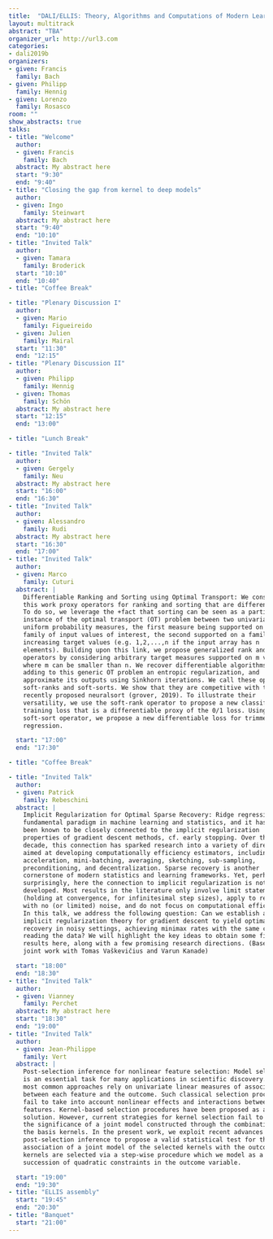 ```yaml
---
title:  "DALI/ELLIS: Theory, Algorithms and Computations of Modern Learning Systems"
layout: multitrack
abstract: "TBA"
organizer_url: http://url3.com
categories:
- dali2019b
organizers:
- given: Francis
  family: Bach
- given: Philipp
  family: Hennig
- given: Lorenzo
  family: Rosasco
room: ""
show_abstracts: true
talks:
- title: "Welcome"
  author:
  - given: Francis
    family: Bach
  abstract: My abstract here
  start: "9:30"
  end: "9:40"
- title: "Closing the gap from kernel to deep models"
  author:
  - given: Ingo
    family: Steinwart
  abstract: My abstract here
  start: "9:40"
  end: "10:10"
- title: "Invited Talk"
  author:
  - given: Tamara
    family: Broderick
  start: "10:10"
  end: "10:40"
- title: "Coffee Break"

- title: "Plenary Discussion I"
  author:
  - given: Mario
    family: Figueireido
  - given: Julien
    family: Mairal
  start: "11:30"
  end: "12:15"
- title: "Plenary Discussion II"
  author:
  - given: Philipp
    family: Hennig
  - given: Thomas
    family: Schön
  abstract: My abstract here
  start: "12:15"
  end: "13:00"

- title: "Lunch Break"

- title: "Invited Talk"
  author:
  - given: Gergely
    family: Neu
  abstract: My abstract here
  start: "16:00"
  end: "16:30"
- title: "Invited Talk"
  author:
  - given: Alessandro
    family: Rudi
  abstract: My abstract here
  start: "16:30"
  end: "17:00"
- title: "Invited Talk"
  author:
  - given: Marco
    family: Cuturi
  abstract: |
    Differentiable Ranking and Sorting using Optimal Transport: We consider in
    this work proxy operators for ranking and sorting that are differentiable.
    To do so, we leverage the +fact that sorting can be seen as a particular
    instance of the optimal transport (OT) problem between two univariate
    uniform probability measures, the first measure being supported on the
    family of input values of interest, the second supported on a family of
    increasing target values (e.g. 1,2,...,n if the input array has n
    elements). Building upon this link, we propose generalized rank and sort
    operators by considering arbitrary target measures supported on m values,
    where m can be smaller than n. We recover differentiable algorithms by
    adding to this generic OT problem an entropic regularization, and
    approximate its outputs using Sinkhorn iterations. We call these operators
    soft-ranks and soft-sorts. We show that they are competitive with the
    recently proposed neuralsort (grover, 2019). To illustrate their
    versatility, we use the soft-rank operator to propose a new classification
    training loss that is a differentiable proxy of the 0/1 loss. Using the
    soft-sort operator, we propose a new differentiable loss for trimmed
    regression.

  start: "17:00"
  end: "17:30"

- title: "Coffee Break"

- title: "Invited Talk"
  author:
  - given: Patrick
    family: Rebeschini
  abstract: |
    Implicit Regularization for Optimal Sparse Recovery: Ridge regression is a
    fundamental paradigm in machine learning and statistics, and it has long
    been known to be closely connected to the implicit regularization
    properties of gradient descent methods, cf. early stopping. Over the past
    decade, this connection has sparked research into a variety of directions
    aimed at developing computationally efficiency estimators, including
    acceleration, mini-batching, averaging, sketching, sub-sampling,
    preconditioning, and decentralization. Sparse recovery is another
    cornerstone of modern statistics and learning frameworks. Yet, perhaps
    surprisingly, here the connection to implicit regularization is not as well
    developed. Most results in the literature only involve limit statements
    (holding at convergence, for infinitesimal step sizes), apply to regimes
    with no (or limited) noise, and do not focus on computational efficiency.
    In this talk, we address the following question: Can we establish an
    implicit regularization theory for gradient descent to yield optimal sparse
    recovery in noisy settings, achieving minimax rates with the same cost of
    reading the data? We will highlight the key ideas to obtain some first
    results here, along with a few promising research directions. (Based on
    joint work with Tomas Vaškevičius and Varun Kanade)

  start: "18:00"
  end: "18:30"
- title: "Invited Talk"
  author:
  - given: Vianney
    family: Perchet
  abstract: My abstract here
  start: "18:30"
  end: "19:00"
- title: "Invited Talk"
  author:
  - given: Jean-Philippe
    family: Vert
  abstract: |
    Post-selection inference for nonlinear feature selection: Model selection
    is an essential task for many applications in scientific discovery. The
    most common approaches rely on univariate linear measures of association
    between each feature and the outcome. Such classical selection procedures
    fail to take into account nonlinear effects and interactions between
    features. Kernel-based selection procedures have been proposed as a
    solution. However, current strategies for kernel selection fail to measure
    the significance of a joint model constructed through the combination of
    the basis kernels. In the present work, we exploit recent advances in
    post-selection inference to propose a valid statistical test for the
    association of a joint model of the selected kernels with the outcome. The
    kernels are selected via a step-wise procedure which we model as a
    succession of quadratic constraints in the outcome variable.

  start: "19:00"
  end: "19:30"
- title: "ELLIS assembly"
  start: "19:45"
  end: "20:30"
- title: "Banquet"
  start: "21:00"
---
```

